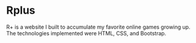 # Rplus
R+ is a website I built to accumulate my favorite online games growing up. The technologies implemented were HTML, CSS, and Bootstrap.
